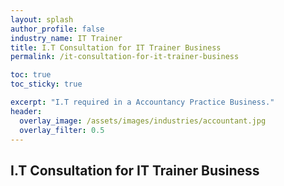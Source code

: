 ```yaml
---
layout: splash 
author_profile: false 
industry_name: IT Trainer
title: I.T Consultation for IT Trainer Business
permalink: /it-consultation-for-it-trainer-business

toc: true
toc_sticky: true

excerpt: "I.T required in a Accountancy Practice Business."
header:
  overlay_image: /assets/images/industries/accountant.jpg
  overlay_filter: 0.5 
---
```


## I.T Consultation for IT Trainer Business